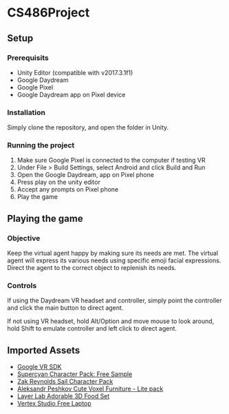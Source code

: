 # CS486Project

## Setup
### Prerequisits
- Unity Editor (compatible with v2017.3.1f1)
- Google Daydream
- Google Pixel 
- Google Daydream app on Pixel device

### Installation
Simply clone the repository, and open the folder in Unity.

### Running the project
1) Make sure Google Pixel is connected to the computer if testing VR
2) Under File > Build Settings, select Android and click Build and Run
3) Open the Google Daydream, app on Pixel phone
4) Press play on the unity editor
5) Accept any prompts on Pixel phone
6) Play the game

## Playing the game
### Objective
Keep the virtual agent happy by making sure its needs are met. The virtual agent will express its various needs using specific emoji facial expressions. Direct the agent to the correct object to replenish its needs. 

### Controls
If using the Daydream VR headset and controller, simply point the controller and click the main button to direct agent.

If not using VR headset, hold Alt/Option and move mouse to look around, hold Shift to emulate controller and left click to direct agent. 

## Imported Assets
- [Google VR SDK](https://github.com/googlevr/gvr-unity-sdk/releases)
- [Supercyan Character Pack: Free Sample](https://assetstore.unity.com/packages/3d/characters/humanoids/character-pack-free-sample-79870)
- [Zak Reynolds Sail Character Pack](https://assetstore.unity.com/packages/3d/characters/sail-character-pack-18880)
- [Aleksandr Peshkov Cute Voxel Furniture - Lite pack](https://assetstore.unity.com/packages/3d/props/furniture/cute-voxel-furniture-80847)
- [Layer Lab Adorable 3D Food Set](https://assetstore.unity.com/packages/3d/props/food/adorable-3d-food-set-31249)
- [Vertex Studio Free Laptop](https://assetstore.unity.com/packages/3d/props/electronics/free-laptop-90315)
